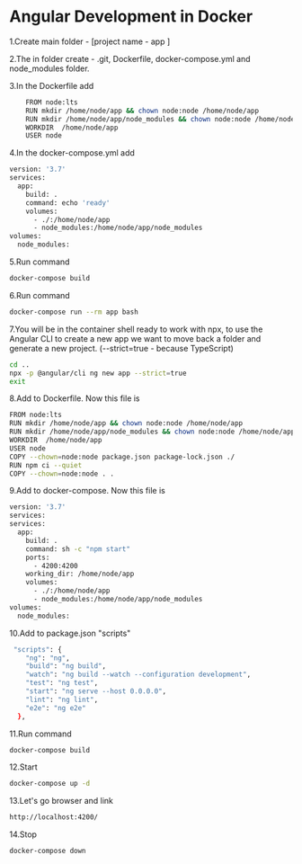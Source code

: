 # Angular Development in Docker

1.Create main folder - [project name - app ]

2.The in folder create -  .git, Dockerfile, docker-compose.yml and node_modules folder.

3.In the Dockerfile add
```bash
    FROM node:lts
    RUN mkdir /home/node/app && chown node:node /home/node/app
    RUN mkdir /home/node/app/node_modules && chown node:node /home/node/app/node_modules
    WORKDIR  /home/node/app
    USER node
```

4.In the docker-compose.yml add
```bash
version: '3.7'
services:
  app:
    build: .
    command: echo 'ready'
    volumes:
      - ./:/home/node/app
      - node_modules:/home/node/app/node_modules
volumes:
  node_modules:
```

5.Run command
```bash
docker-compose build
```

6.Run command
```bash
docker-compose run --rm app bash
```

7.You will be in the container shell ready to work with npx, 
to use the Angular CLI to create a new app we want to move back a folder and generate a new project.
(--strict=true - because TypeScript)
```bash
cd ..
npx -p @angular/cli ng new app --strict=true
exit
```

8.Add to Dockerfile. Now this file is
```bash
FROM node:lts
RUN mkdir /home/node/app && chown node:node /home/node/app
RUN mkdir /home/node/app/node_modules && chown node:node /home/node/app/node_modules
WORKDIR  /home/node/app
USER node
COPY --chown=node:node package.json package-lock.json ./
RUN npm ci --quiet
COPY --chown=node:node . .
```

9.Add to docker-compose. Now this file is
```bash
version: '3.7'
services:
services:
  app:
    build: .
    command: sh -c "npm start"
    ports:
      - 4200:4200
    working_dir: /home/node/app
    volumes:
      - ./:/home/node/app
      - node_modules:/home/node/app/node_modules
volumes:
  node_modules:
```

10.Add to package.json "scripts"
```bash
 "scripts": {
    "ng": "ng",
    "build": "ng build",
    "watch": "ng build --watch --configuration development",
    "test": "ng test",
    "start": "ng serve --host 0.0.0.0",
    "lint": "ng lint",
    "e2e": "ng e2e"
  },
```

11.Run command
```bash
docker-compose build
```

12.Start 
```bash
docker-compose up -d
```

13.Let's go browser and link
```bash
http://localhost:4200/
```

14.Stop
```bash
docker-compose down
```

